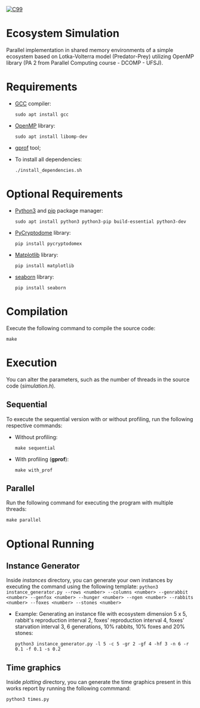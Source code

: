 [![C99](https://img.shields.io/badge/C-00599C?style=for-the-badge&logo=c&logoColor=white)](https://www.open-std.org/jtc1/sc22/wg14/www/docs/n1256.pdf)
# Ecosystem Simulation
Parallel implementation in shared memory environments of a simple ecosystem based on Lotka-Volterra model (Predator-Prey) utilizing OpenMP library (PA 2 from Parallel Computing course - DCOMP - UFSJ).

# Requirements

- [GCC](https://gcc.gnu.org/onlinedocs/gcc-12.2.0/gcc/) compiler:

      sudo apt install gcc
  
- [OpenMP](https://www.openmp.org/) library:

      sudo apt install libomp-dev

- [gprof](https://ftp.gnu.org/old-gnu/Manuals/gprof-2.9.1/html_mono/gprof.html) tool;

- To install all dependencies:

      ./install_dependencies.sh

# Optional Requirements

- [Python3](https://python.org) and [pip](https://pip.pypa.io/en/stable/installation/) package manager:

      sudo apt install python3 python3-pip build-essential python3-dev

- [PyCryptodome](https://pycryptodome.readthedocs.io/en/latest/src/introduction.html) library:
 
      pip install pycryptodomex

- [Matplotlib](https://matplotlib.org/) library:
 
      pip install matplotlib
       
- [seaborn](https://seaborn.pydata.org/) library:
 
      pip install seaborn

# Compilation

Execute the following command to compile the source code:

    make

# Execution

You can alter the parameters, such as the number of threads in the source code (_simulation.h_). 

## Sequential

To execute the sequential version with or without profiling, run the following respective commands:

- Without profiling:

      make sequential

- With profiling (**gprof**):

      make with_prof

## Parallel

Run the following command for executing the program with multiple threads:

    make parallel

# Optional Running

## Instance Generator

Inside _instances_ directory, you can generate your own instances by executing the command using the following template: `python3 instance_generator.py --rows <number> --columns <number> --genrabbit <number> --genfox <number> --hunger <number> --ngen <number> --rabbits <number> --foxes <number> --stones <number>`

- Example: Generating an instance file with ecosystem dimension 5 x 5, rabbit's reproduction interval 2, foxes' reproduction interval 4, foxes' starvation interval 3, 6 generations, 10% rabbits, 10% foxes and 20% stones:

      python3 instance_generator.py -l 5 -c 5 -gr 2 -gf 4 -hf 3 -n 6 -r 0.1 -f 0.1 -s 0.2

## Time graphics

Inside _plotting_ directory, you can generate the time graphics present in this works report by running the following commmand:

    python3 times.py
